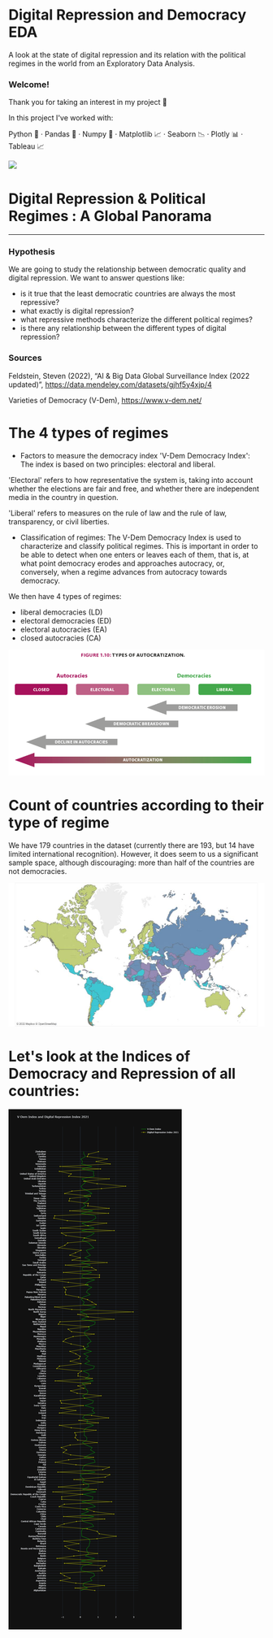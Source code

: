# Digital Repression and Democracy EDA
A look at the state of digital repression and its relation with the political regimes in the world from an Exploratory Data Analysis.

### Welcome!

Thank you for taking an interest in my project 🙂

In this project I've worked with:

Python 🐍 ·  Pandas 🐼 ·  Numpy 🧮 ·  Matplotlib 📈 ·  Seaborn 📉 ·  Plotly 📊 ·  Tableau  📈


<img src="title.jpg"> 

# Digital Repression & Political Regimes : A Global Panorama

--------------------------------------------------------------------------------------------------------------------------------------------

### Hypothesis

We are going to study the relationship between democratic quality and digital repression. We want to answer questions like:
 - is it true that the least democratic countries are always the most repressive?
 - what exactly is digital repression?
 - what repressive methods characterize the different political regimes?
 - is there any relationship between the different types of digital repression?

 ### Sources

Feldstein, Steven (2022), “AI & Big Data Global Surveillance Index (2022 updated)”, 
https://data.mendeley.com/datasets/gjhf5y4xjp/4

Varieties of Democracy (V-Dem),
https://www.v-dem.net/


# The 4 types of regimes


- Factors to measure the democracy index 'V-Dem Democracy Index':
The index is based on two principles: electoral and liberal.

'Electoral' refers to how representative the system is, taking into account whether the elections are fair and free, and whether there are independent media in the country in question.

'Liberal' refers to measures on the rule of law and the rule of law, transparency, or civil liberties.


- Classification of regimes:
The V-Dem Democracy Index is used to characterize and classify political regimes. This is important in order to be able to detect when one enters or leaves each of them, that is, at what point democracy erodes and approaches autocracy, or, conversely, when a regime advances from autocracy towards democracy.

We then have 4 types of regimes:
- liberal democracies (LD)
- electoral democracies (ED)
- electoral autocracies (EA)
- closed autocracies (CA)

![img](src/img/regimens.png)

# Count of countries according to their type of regime

We have 179 countries in the dataset (currently there are 193, but 14 have limited international recognition).
However, it does seem to us a significant sample space, although discouraging: more than half of the countries are not democracies.

![img](src/img/map.jpg)

# Let's look at the Indices of Democracy and Repression of all countries:

![img](src/img/global_plotly.png)